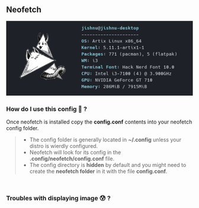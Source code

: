 ## Neofetch

![screenshot1](./screenshots/neofetch1.png)

### How do I use this config 🤔 ?

Once neofetch is installed copy the **config.conf** contents into your neofetch config folder.

>* The config folder is generally located in **~/.config** unless your distro is wierdly configured.
>* Neofetch will look for its config in the **.config/neofetch/config.conf** file. 
>* The config directory is **hidden** by default and you might need to create the **neofetch folder** in it with the file **config.conf**.

<br> 

### Troubles with displaying image 😰 ?
